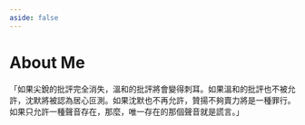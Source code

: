 ```yaml
---
aside: false
---
```


<script setup>
import { VPTeamMembers } from 'vitepress/theme'
import AboutMe from '../components/AboutMe.vue'

const members = [
  {
    avatar: 'https://ulooklikeamovie.oss-cn-beijing.aliyuncs.com/img/me.jpg',
    name: 'Klaus Lau',
    title: 'Creator',
    links: [
      { icon: 'github', link: 'https://github.com/beierzhijin?tab=repositories' },
      {
        icon: {
          svg: '<svg t="1661355305236" class="icon" viewBox="0 0 1024 1024" version="1.1" xmlns="http://www.w3.org/2000/svg" p-id="4975" width="200" height="200"><path d="M512 1024C229.230021 1024 0 794.769979 0 512S229.230021 0 512 0s512 229.230021 512 512-229.230021 512-512 512z m304.000268-438.26556c0-84.342608-84.233124-153.023597-178.992838-153.023597-100.396008 0-179.233275 68.68099-179.233275 153.023597 0 84.558356 78.837266 152.99891 179.232201 152.99891 21.002734 0 42.24483-5.363656 63.232537-10.486876l57.861367 31.75366-15.832285-52.778935c42.216922-31.766541 73.732294-74.045719 73.732293-121.486759z m-237.133283-26.401811c-10.475069 0-20.975899-10.499757-20.975899-21.038155 0-10.475069 10.50083-21.000587 20.975899-21.000587 15.884881 0 26.397518 10.525518 26.397518 21.000587 0 10.538398-10.512637 21.038155-26.397518 21.038155z m116.014692 0c-10.48795 0-20.963019-10.499757-20.963019-21.038155 0-10.475069 10.475069-21.000587 20.963019-21.000587 15.858046 0 26.371757 10.525518 26.371757 21.000587 0 10.538398-10.765954 21.038155-26.37283 21.038155z m-75.265073-145.263094c6.901803 0 13.831514 0.481945 20.722583 1.191446-18.569392-86.866113-111.265006-151.260042-217.120202-151.260042-118.217258 0-215.219254 80.63839-215.219253 183.229451 0 59.183765 32.186231 107.842013 86.044981 145.555052l-21.444965 64.876948 75.303715-37.916981c26.928839 5.238071 48.614239 10.741266 75.315522 10.741266 6.663514 0 13.363522-0.240436 20.039916-0.925249-4.294574-14.34244-6.676394-29.572562-6.676394-45.107522-0.012881-94.030893 80.80047-170.384369 183.033023-170.384369zM503.767212 355.609224c16.200453 0 26.915958 10.741266 26.915958 26.972847 0 16.206893-10.728386 26.947086-26.917032 26.947086-16.213333 0-32.400906-10.740193-32.400905-26.947086 0.240436-16.244461 16.416201-26.97392 32.400905-26.97392z m-150.620311 53.894172c-16.213333 0-32.400906-10.727312-32.400905-26.947086 0-16.231581 16.200453-26.959966 32.400905-26.959966 16.226214 0 26.9546 10.741266 26.9546 26.959966-0.011807 15.991145-10.728386 26.948159-26.9546 26.94816z" fill="#07C160" p-id="4976"></path></svg>'
        },
        link: '/developer-guide/guide/connect-me'
      }
    ]
  }
]
</script>

# About Me

<VPTeamMembers size="small" :members="members" />

「如果尖銳的批評完全消失，溫和的批評將會變得刺耳。如果溫和的批評也不被允許，沈默將被認為居心叵測。如果沈默也不再允許，贊揚不夠賣力將是一種罪行。如果只允許一種聲音存在，那麼，唯一存在的那個聲音就是謊言。」

##
<AboutMe />


<style lang="scss"></style>
